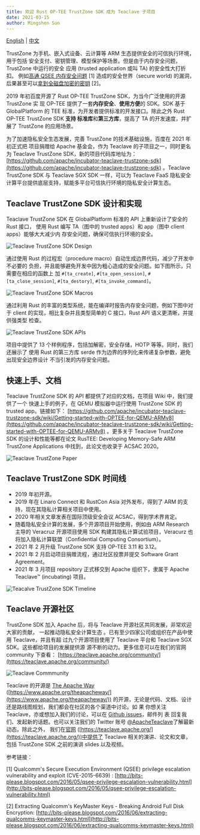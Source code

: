 ```yaml
---
title: 欢迎 Rust OP-TEE TrustZone SDK 成为 Teaclave 子项目
date: 2021-03-15
author: Mingshen Sun
---
```


[English](/blog/2021-03-14-welcome-rust-optee-trustzone-sdk) | [中文](/blog/2021-03-14-welcome-rust-optee-trustzone-sdk-cn)

TrustZone 为手机、嵌入式设备、云计算等 ARM 生态提供安全的可信执行环境，用于包括
安全支付、密钥管理、模型保护等场景。但是由于内存安全问题，TrustZone 中运行的安全
应用 (trusted application 或叫 TA) 的安全性大打折扣。
例如[高通 QSEE 内存安全问题](http://bits-please.blogspot.com/2016/05/qsee-privilege-escalation-vulnerability.html)
[1] 造成的安全世界（secure world) 的漏洞，
后果甚至可以[拿到全磁盘加密的密钥](http://bits-please.blogspot.com/2016/06/extracting-qualcomms-keymaster-keys.html) [2]。

2019 年初百度开源了 Rust OP-TEE TrustZone SDK，为当今广泛使用的开源 TrustZone 实
现 OP-TEE 提供了一套**内存安全**、**使用方便**的 SDK。SDK 基于 GlobalPlatform 的
TEE 标准，为开发者提供标准的开发接口。除此之外 Rust OP-TEE TrustZone SDK **支持
标准库**和**第三方库**，提高了 TA 的开发速度，并扩展了 TrustZone 的应用场景。

为了加速隐私安全生态发展，完善 TrustZone 的技术基础设施，百度在 2021 年初正式把
项目捐赠给 Apache 基金会，作为 Teaclave 的子项目之一，同时更名为 Teaclave
TrustZone SDK，新的项目代码库地址为：
[https://github.com/apache/incubator-teaclave-trustzone-sdk](https://github.com/apache/incubator-teaclave-trustzone-sdk)
。Teaclave TrustZone SDK 与 Teaclave SGX SDK 一样，可以为 Teaclave FaaS 隐私安全
计算平台提供底层支持，赋能多平台可信执行环境的隐私安全计算生态。

## Teaclave TrustZone SDK 设计和实现

Teaclave TrustZone SDK 在 GlobalPlatform 标准的 API 上重新设计了安全的 Rust 接口，
使用 Rust 编写 TA（图中的 trusted apps）和 app（图中 client apps）能够大大减少内
存安全问题，确保可信执行环境的安全。

![Teaclave TrustZone SDK Design](./img/teaclave-trustzone-sdk-design.png)

通过使用 Rust 的过程宏（procedure macro）自动生成边界代码，减少了开发中不必要的
负担，并且能够避免开发中因为粗心造成的安全问题。如下图所示，只需要在相应的函数上
加 `#[ta_create]`, `#[ta_open_session]`, `#[ta_close_session]`, `#[ta_destory]`,
`#[ta_invoke_command]`。

![Teaclave TrustZone SDK Macros](./img/teaclave-trustzone-sdk-macros.png)

通过利用 Rust 的丰富的类型系统，能在编译时报告内存安全问题，例如下图中对于
client 的实现，相比复杂并且类型简单的 C 接口，Rust API 语义更清晰，并提供强类型
检查。

![Teaclave TrustZone SDK APIs](./img/teaclave-trustzone-sdk-apis.png)

项目中提供了 13 个样例程序，包括加解密，安全存储，HOTP 等等。同时，我们还展示了
使用 Rust 的第三方库 serde 作为边界的序列化来传递复杂参数，避免出现安全边界设计
不当引发的内存安全问题。

## 快速上手、文档

Teaclave TrustZone SDK 的 API 都提供了对应的文档，在项目 Wiki 中，我们提供了一个
快速上手的例子，在 QEMU 模拟器中运行使用 TrustZone SDK 的 trusted app。链接如下：
[https://github.com/apache/incubator-teaclave-trustzone-sdk/wiki/Getting-started-with-OPTEE-for-QEMU-ARMv8](https://github.com/apache/incubator-teaclave-trustzone-sdk/wiki/Getting-started-with-OPTEE-for-QEMU-ARMv8)
。更多关于 Teaclave TrustZone SDK 的设计和性能等都在论文 RusTEE: Developing
Memory-Safe ARM TrustZone Applications 中找到，此论文也收录于 ACSAC 2020。

![Teaclave TrustZone Paper](./img/teaclave-trustzone-sdk-paper.png)

## Teaclave TrustZone SDK 时间线

- 2019 年初开源。
- 2019 年在 Linaro Connect 和 RustCon Asia 对外发布，得到了 ARM 的支持，现在其隐私计算相关项目中使用。
- 2020 年相关文章发表在国际顶级安全会议 ACSAC，得到学术界肯定。
- 随着隐私安全计算的发展，多个开源项目开始使用，例如由 ARM Research 主导的 Veracruz 开源项目使用 SDK 构建其隐私计算试验项目，Veracurz 也将加入隐私计算联盟（Confidential Computing Consortium）。
- 2021 年 2 月升级 TrustZone SDK 支持 OP-TEE 3.11 和 3.12。
- 2021 年 2 月启动项目捐赠流程，通过社区投票并提交 Software Grant Agreement。
- 2021 年 3 月项目 repository 正式移交到 Apache 组织下，隶属于 Apache Teaclave™ (incubating) 项目。

![Teacalve TrustZone SDK Timeline](./img/teaclave-trustzone-sdk-timeline.png)

## Teaclave 开源社区

TrustZone SDK 加入 Apache 后，将与 Teaclave 开源社区共同发展，非常欢迎大家的贡献，
一起推动隐私安全计算生态 。已有至少四家公司或组织在产品中使用 Teaclave，并且有超
过九个开源项目使用了 Teaclave 平台和 Teaclave SGX SDK。这些都给项目的发展提供源
源不断的动力。更多信息可以在我们的官网 community 下查看：
[https://teaclave.apache.org/community/](https://teaclave.apache.org/community/)

![Teaclave Commmunity](./img/teaclave-ecosystem-cn.png)

Teaclave 的开源是 [The Apache Way](https://www.apache.org/theapacheway/)
([https://www.apache.org/theapacheway/](https://www.apache.org/theapacheway/))
的开源，无论是代码、文档、设计还是路线图规划，我们都会在社区的各个渠道中讨论。如
果 你想关注 Teaclave，亦或想加入我们的讨论，可以在 [Github issues](https://lists.apache.org/list.html?dev@teaclave.apache.org)，邮件列 表
回复我们、发起新的话题。也可以关注我们的 Twitter 账号
[@ApacheTeaclave](https://twitter.com/ApacheTeaclave)了解最新动态。除此之外，
我们在[官网](https://teaclave.apache.org/docs/papers-talks/)
([https://teaclave.apache.org/](https://teaclave.apache.org/))中提供了
Teaclave 相关的演讲、论文和文章，包括 TrustZone SDK 之前的演讲 slides 以及视频。

参考链接：

[1] Qualcomm's Secure Execution Environment (QSEE) privilege escalation
vulnerability and exploit (CVE-2015-6639) :
[http://bits-please.blogspot.com/2016/05/qsee-privilege-escalation-vulnerability.html](http://bits-please.blogspot.com/2016/05/qsee-privilege-escalation-vulnerability.html)

[2] Extracting Qualcomm's KeyMaster Keys - Breaking Android Full Disk
Encryption:
[http://bits-please.blogspot.com/2016/06/extracting-qualcomms-keymaster-keys.html](http://bits-please.blogspot.com/2016/06/extracting-qualcomms-keymaster-keys.html)

